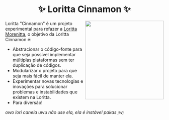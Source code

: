 <h1 align="center">✨ Loritta Cinnamon ✨</h1>
<img height="250" src="https://loritta.website/assets/img/fanarts/Loritta_Cabelo_-_Heathecliff.png" align="right">

Loritta "Cinnamon" é um projeto experimental para refazer a [Loritta Morenitta](https://github.com/LorittaBot/Loritta), o objetivo da Loritta Cinnamon é:
* Abstracionar o código-fonte para que seja possível implementar múltiplas plataformas sem ter duplicação de códigos.
* Modularizar o projeto para que seja mais fácil de manter ela.
* Experimentar novas tecnologias e inovações para solucionar problemas e instabilidades que existem na Loritta.
* Para diversão!

*owo lori canela uwu não use ela, ela é instável pakas ;w;*